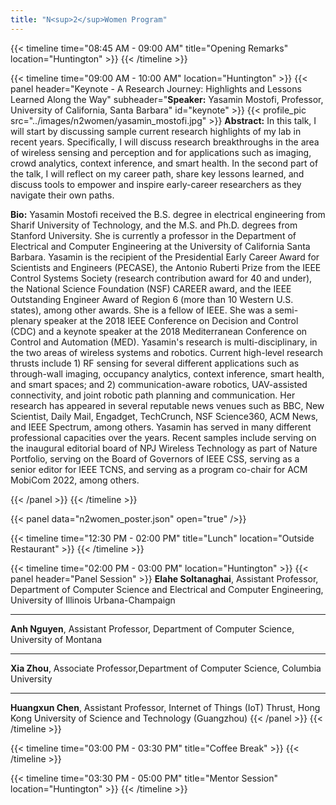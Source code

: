 ```yaml
---
title: "N<sup>2</sup>Women Program"
---
```


{{< timeline time="08:45 AM - 09:00 AM" title="Opening Remarks" location="Huntington" >}}
{{< /timeline >}}

{{< timeline time="09:00 AM - 10:00 AM" location="Huntington" >}}
{{< panel header="Keynote - A Research Journey: Highlights and Lessons Learned Along the Way" subheader="<b>Speaker:</b> Yasamin Mostofi, Professor, University of California, Santa Barbara" id="keynote" >}}
    {{< profile_pic src="../images/n2women/yasamin_mostofi.jpg" >}}
    <strong>Abstract:</strong> In this talk, I will start by discussing sample current research highlights of my lab in recent years.  Specifically, I will discuss research breakthroughs in the area of wireless sensing and perception and for applications such as imaging, crowd analytics, context inference, and smart health.  In the second part of the talk, I will reflect on my career path, share key lessons learned, and discuss tools to empower and inspire early-career researchers as they navigate their own paths.
    <p><strong>Bio:</strong> Yasamin Mostofi received the B.S. degree in electrical engineering from Sharif University of Technology, and the M.S. and Ph.D. degrees from Stanford University. She is currently a professor in the Department of Electrical and Computer Engineering at the University of California Santa Barbara. Yasamin is the recipient of the Presidential Early Career Award for Scientists and Engineers (PECASE), the Antonio Ruberti Prize from the IEEE Control Systems Society (research contribution award for 40 and under), the National Science Foundation (NSF) CAREER award, and the IEEE Outstanding Engineer Award of Region 6 (more than 10 Western U.S. states), among other awards. She is a fellow of IEEE. She was a semi-plenary speaker at the 2018 IEEE Conference on Decision and Control (CDC) and a keynote speaker at the 2018 Mediterranean Conference on Control and Automation (MED). Yasamin's research is multi-disciplinary, in the two areas of wireless systems and robotics. Current high-level research thrusts include 1) RF sensing for several different applications such as through-wall imaging, occupancy analytics, context inference, smart health, and smart spaces; and 2) communication-aware robotics, UAV-assisted connectivity, and joint robotic path planning and communication. Her research has appeared in several reputable news venues such as BBC, New Scientist, Daily Mail, Engadget, TechCrunch, NSF Science360, ACM News, and IEEE Spectrum, among others. Yasamin has served in many different professional capacities over the years. Recent samples include serving on the inaugural editorial board of NPJ Wireless Technology as part of Nature Portfolio, serving on the Board of Governors of IEEE CSS, serving as a senior editor for IEEE TCNS, and serving as a program co-chair for ACM MobiCom 2022, among others. </p>
{{< /panel >}}
{{< /timeline >}}

{{< panel data="n2women_poster.json" open="true" />}}

{{< timeline time="12:30 PM - 02:00 PM" title="Lunch" location="Outside Restaurant" >}}
{{< /timeline >}}

{{< timeline time="02:00 PM - 03:00 PM" location="Huntington" >}}
{{< panel header="Panel Session" >}}
<b>Elahe Soltanaghai</b>, Assistant Professor, Department of Computer Science and Electrical and Computer Engineering, University of Illinois Urbana-Champaign<hr>
<b>Anh Nguyen</b>, Assistant Professor, Department of Computer Science, University of Montana<hr>
<b>Xia Zhou</b>, Associate Professor,Department of Computer Science, Columbia University<hr>
<b>Huangxun Chen</b>, Assistant Professor, Internet of Things (IoT) Thrust, Hong Kong University of Science and Technology (Guangzhou)
{{< /panel >}}
{{< /timeline >}}

{{< timeline time="03:00 PM - 03:30 PM" title="Coffee Break" >}}
{{< /timeline >}}

{{< timeline time="03:30 PM - 05:00 PM" title="Mentor Session" location="Huntington" >}}
{{< /timeline >}}
